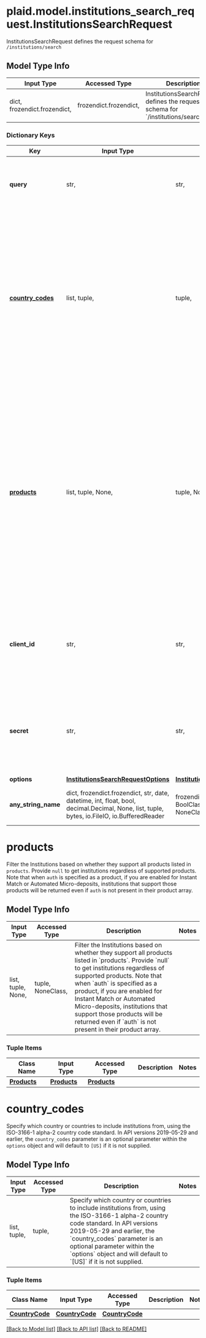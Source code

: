 # plaid.model.institutions_search_request.InstitutionsSearchRequest

InstitutionsSearchRequest defines the request schema for `/institutions/search`

## Model Type Info
Input Type | Accessed Type | Description | Notes
------------ | ------------- | ------------- | -------------
dict, frozendict.frozendict,  | frozendict.frozendict,  | InstitutionsSearchRequest defines the request schema for &#x60;/institutions/search&#x60; | 

### Dictionary Keys
Key | Input Type | Accessed Type | Description | Notes
------------ | ------------- | ------------- | ------------- | -------------
**query** | str,  | str,  | The search query. Institutions with names matching the query are returned | 
**[country_codes](#country_codes)** | list, tuple,  | tuple,  | Specify which country or countries to include institutions from, using the ISO-3166-1 alpha-2 country code standard. In API versions 2019-05-29 and earlier, the &#x60;country_codes&#x60; parameter is an optional parameter within the &#x60;options&#x60; object and will default to &#x60;[US]&#x60; if it is not supplied.  | 
**[products](#products)** | list, tuple, None,  | tuple, NoneClass,  | Filter the Institutions based on whether they support all products listed in &#x60;products&#x60;. Provide &#x60;null&#x60; to get institutions regardless of supported products. Note that when &#x60;auth&#x60; is specified as a product, if you are enabled for Instant Match or Automated Micro-deposits, institutions that support those products will be returned even if &#x60;auth&#x60; is not present in their product array. | 
**client_id** | str,  | str,  | Your Plaid API &#x60;client_id&#x60;. The &#x60;client_id&#x60; is required and may be provided either in the &#x60;PLAID-CLIENT-ID&#x60; header or as part of a request body. | [optional] 
**secret** | str,  | str,  | Your Plaid API &#x60;secret&#x60;. The &#x60;secret&#x60; is required and may be provided either in the &#x60;PLAID-SECRET&#x60; header or as part of a request body. | [optional] 
**options** | [**InstitutionsSearchRequestOptions**](InstitutionsSearchRequestOptions.md) | [**InstitutionsSearchRequestOptions**](InstitutionsSearchRequestOptions.md) |  | [optional] 
**any_string_name** | dict, frozendict.frozendict, str, date, datetime, int, float, bool, decimal.Decimal, None, list, tuple, bytes, io.FileIO, io.BufferedReader | frozendict.frozendict, str, BoolClass, decimal.Decimal, NoneClass, tuple, bytes, FileIO | any string name can be used but the value must be the correct type | [optional]

# products

Filter the Institutions based on whether they support all products listed in `products`. Provide `null` to get institutions regardless of supported products. Note that when `auth` is specified as a product, if you are enabled for Instant Match or Automated Micro-deposits, institutions that support those products will be returned even if `auth` is not present in their product array.

## Model Type Info
Input Type | Accessed Type | Description | Notes
------------ | ------------- | ------------- | -------------
list, tuple, None,  | tuple, NoneClass,  | Filter the Institutions based on whether they support all products listed in &#x60;products&#x60;. Provide &#x60;null&#x60; to get institutions regardless of supported products. Note that when &#x60;auth&#x60; is specified as a product, if you are enabled for Instant Match or Automated Micro-deposits, institutions that support those products will be returned even if &#x60;auth&#x60; is not present in their product array. | 

### Tuple Items
Class Name | Input Type | Accessed Type | Description | Notes
------------- | ------------- | ------------- | ------------- | -------------
[**Products**](Products.md) | [**Products**](Products.md) | [**Products**](Products.md) |  | 

# country_codes

Specify which country or countries to include institutions from, using the ISO-3166-1 alpha-2 country code standard. In API versions 2019-05-29 and earlier, the `country_codes` parameter is an optional parameter within the `options` object and will default to `[US]` if it is not supplied. 

## Model Type Info
Input Type | Accessed Type | Description | Notes
------------ | ------------- | ------------- | -------------
list, tuple,  | tuple,  | Specify which country or countries to include institutions from, using the ISO-3166-1 alpha-2 country code standard. In API versions 2019-05-29 and earlier, the &#x60;country_codes&#x60; parameter is an optional parameter within the &#x60;options&#x60; object and will default to &#x60;[US]&#x60; if it is not supplied.  | 

### Tuple Items
Class Name | Input Type | Accessed Type | Description | Notes
------------- | ------------- | ------------- | ------------- | -------------
[**CountryCode**](CountryCode.md) | [**CountryCode**](CountryCode.md) | [**CountryCode**](CountryCode.md) |  | 

[[Back to Model list]](../../README.md#documentation-for-models) [[Back to API list]](../../README.md#documentation-for-api-endpoints) [[Back to README]](../../README.md)

